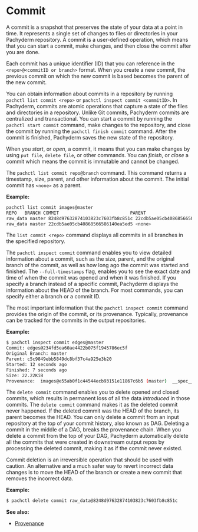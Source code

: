 # Commit

A commit is a snapshot that preserves the state of your data at a point in time.
It represents a single set of changes to files or directories
in your Pachyderm repository. A commit is a user-defined operation, which means
that you can start a commit, make changes, and then close the commit
after you are done.

Each commit has a unique identifier (ID) that you can reference in
the `<repo>@<commitID or branch>` format. When you create a new
commit, the previous commit on which the new commit is based becomes
the parent of the new commit.

You can obtain information about commits in a repository by running
`pachctl list commit <repo>` or `pachctl inspect commit <commitID>`.
In Pachyderm, commits are atomic operations that capture a state of
the files and directories in a repository. Unlike Git commits, Pachyderm
commits are centralized and transactional. You can start a commit by running
the `pachctl start commit` command, make changes to the repository, and close
the commit by running the `pachctl finish commit` command. After the commit is
finished, Pachyderm saves the new state of the repository.

When you *start*, or *open*, a commit, it means that you can make changes
by using `put file`, `delete file`, or other commands. You can
*finish*, or *close* a commit which means the commit is immutable and
cannot be changed.

The `pachctl list commit repo@branch` command. This command returns a
timestamp, size, parent, and other information about the commit.
The initial commit has `<none>` as a parent.

**Example:**

```bash
pachctl list commit images@master
REPO   BRANCH COMMIT                           PARENT                           STARTED        DURATION           SIZE
raw_data master 8248d97632874103823c7603fb8c851c 22cdb5ae05cb40868566586140ea5ed5 6 seconds ago  Less than a second 5.121MiB
raw_data master 22cdb5ae05cb40868566586140ea5ed5 <none>                           33 minutes ago Less than a second 2.561MiB
```

The `list commit <repo>` command displays all commits in all branches
in the specified repository.

The `pachctl inspect commit` command enables you to view detailed
information about a commit, such as the size, parent, and the original
branch of the commit, as well as how long ago the commit was
started and finished. The `--full-timestamps` flag, enables you to
see the exact date and time of when the commit was opened and when it
was finished.
If you specify a branch instead of a specific commit, Pachyderm
displays the information about the HEAD of the branch.
For most commands, you can specify either a branch or a commit ID.

The most important information that the `pachctl inspect commit`
command provides the origin of the commit, or its provenance.
Typically, provenance can be tracked for the commits in the
output repositories.

**Example:**

```bash
$ pachctl inspect commit edges@master
Commit: edges@234fd5ea60ae4422b075f1945786ec5f
Original Branch: master
Parent: c5c9849ebb5849dc8bf37c4a925e3b20
Started: 12 seconds ago
Finished: 7 seconds ago
Size: 22.22KiB
Provenance:  images@e55ab0f1c44544ecb93151e11867c6b5 (master)  __spec__@ede9d05de2584108b03593301f1fdf81 (edges)
```

The `delete commit` command enables you to delete opened and closed
commits, which results in permanent loss of all the data *introduced* in
those commits. The `delete commit` command makes it as the deleted
commit never happened. If the deleted commit was the HEAD of the
branch, its parent becomes the HEAD.
You can only delete a commit from an input repository at the top of
your commit history, also known as DAG. Deleting a commit in the middle
of a DAG, breaks the provenance chain. When you delete a commit from
the top of your DAG, Pachyderm automatically delete all the commits
that were created in downstream output repos by processing the deleted commit,
making it as if the commit never existed.

Commit deletion is an irreversible operation that should be used with caution.
An alternative and a much safer way to revert incorrect data changes is to
move the HEAD of the branch or create a new commit that removes
the incorrect data.

**Example:**

```bash
$ pachctl delete commit raw_data@8248d97632874103823c7603fb8c851c
```

**See also:**

- [Provenance](provenance.md)
